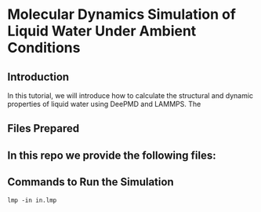 # Molecular Dynamics Simulation of Liquid Water Under Ambient Conditions

## Introduction
In this tutorial, we will introduce how to calculate the structural and dynamic properties of liquid water using DeePMD and LAMMPS. The 

## Files Prepared
In this repo we provide the following files:
- 

## Commands to Run the Simulation
```
lmp -in in.lmp
```